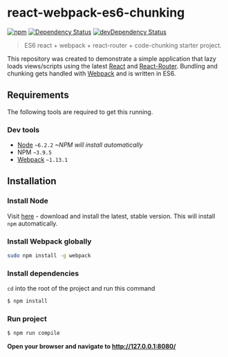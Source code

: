 # react-webpack-es6-chunking

[![npm][npm-version-image]][npm-url]
[![Dependency Status][dep-image]][dep-url]
[![devDependency Status][dev-dep-image]][dev-dep-url]

> ES6 react + webpack + react-router + code-chunking starter project.

This repository was created to demonstrate a simple application that lazy loads views/scripts using the latest [React](https://www.npmjs.com/package/react) and [React-Router](https://www.npmjs.com/package/react-router).  Bundling and chunking gets handled with [Webpack](https://www.npmjs.com/package/webpack) and is written in ES6.

## Requirements
The following tools are required to get this running.

### Dev tools
* [Node](https://nodejs.org/en/) `~6.2.2` *~NPM will install automatically*
* NPM `~3.9.5`
* [Webpack](https://webpack.github.io/) `~1.13.1`


## Installation
### Install Node
Visit [here](https://nodejs.org/en/) - download and install the latest, stable version.
This will install `npm` automatically.

### Install Webpack globally
```sh
sudo npm install -g webpack
```

### Install dependencies
`cd` into the root of the project and run this command
```sh
$ npm install
```

### Run project
```sh
$ npm run compile
```
**Open your browser and navigate to http://127.0.0.1:8080/**

[npm-url]: https://npmjs.com/package/es6-event-emitter
[npm-version-image]: https://img.shields.io/npm/v/npm.svg?maxAge=2592000
[dev-dep-image]: https://david-dm.org/JFusco/react-webpack-es6-chunking/dev-status.svg
[dev-dep-url]: https://david-dm.org/JFusco/react-webpack-es6-chunking#info=devDependencies
[dep-image]: https://img.shields.io/david/JFusco/react-webpack-es6-chunking.svg
[dep-url]: https://david-dm.org/JFusco/react-webpack-es6-chunking
